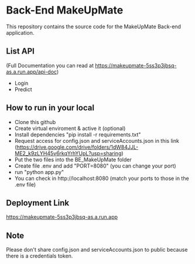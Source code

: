 # Back-End MakeUpMate

This repository contains the source code for the MakeUpMate Back-end application.

## List API 
(Full Documentation you can read at https://makeupmate-5ss3p3jbsq-as.a.run.app/api-doc)
- Login
- Predict

## How to run in your local

- Clone this github
- Create virtual enviroment & active it (optional)
- Install dependencies "pip install -r requirements.txt"
- Request access for config.json and serviceAccounts.json in this link (https://drive.google.com/drive/folders/1dW84JJL-ME2_k9zLYH45v6rkqYrhYUpL?usp=sharing)
- Put the two files into the BE_MakeUpMate folder
- Create file .env and add "PORT=8080" (you can change your port)
- run "python app.py" 
- You can check in http://localhost:8080 (match your ports to those in the .env file)

## Deployment Link
https://makeupmate-5ss3p3jbsq-as.a.run.app

## Note
Please don't share config.json and serviceAccounts.json to public because there is a credentials token.
